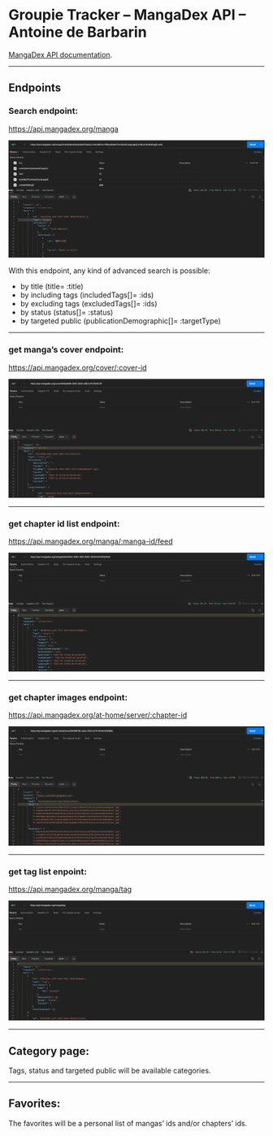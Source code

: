 # Groupie Tracker – MangaDex API – Antoine de Barbarin

[MangaDex API documentation](https://api.mangadex.org/docs/).

---

## Endpoints

### Search endpoint:
https://api.mangadex.org/manga

![alt text](https://github.com/deBarbarinAntoine/Livrables-projet-groupie-tracker/blob/main/img_readme/search-endpoint.png?raw=true)
 
With this endpoint, any kind of advanced search is possible:
-	by title (title= :title)
-	by including tags (includedTags[]= :ids)
-	by excluding tags (excludedTags[]= :ids)
-	by status (status[]= :status)
-	by targeted public (publicationDemographic[]= :targetType)

---

### get manga’s cover endpoint:
https://api.mangadex.org/cover/:cover-id
 
![alt text](https://github.com/deBarbarinAntoine/Livrables-projet-groupie-tracker/blob/main/img_readme/cover-endpoint.png?raw=true)

---

### get chapter id list endpoint:
https://api.mangadex.org/manga/:manga-id/feed
 
![alt text](https://github.com/deBarbarinAntoine/Livrables-projet-groupie-tracker/blob/main/img_readme/list-chapter-id-endpoint.png?raw=true)

---

### get chapter images endpoint:
https://api.mangadex.org/at-home/server/:chapter-id

![alt text](https://github.com/deBarbarinAntoine/Livrables-projet-groupie-tracker/blob/main/img_readme/chapter-imgs-endpoint.png?raw=true)
 
---

### get tag list enpoint:
https://api.mangadex.org/manga/tag
 
![alt text](https://github.com/deBarbarinAntoine/Livrables-projet-groupie-tracker/blob/main/img_readme/tag-endpoint.png?raw=true)

---

## Category page:
Tags, status and targeted public will be available categories.

---

## Favorites:
The favorites will be a personal list of mangas’ ids and/or chapters’ ids.

